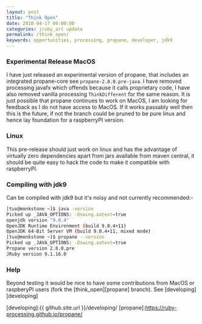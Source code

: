 ```yaml
---
layout: post
title: "Think Open"
date: 2018-04-17 06:00:00
categories: jruby_art update
permalink: /think_open/
keywords: opportunities, processing, propane, developer, jdk9
---
```

### Experimental Release MacOS ###

I have just released an experimental version of propane, that includes an integrated propane-core see `propane-2.8.0.pre-java`. I have removed processing javafx which offends because it calls proprietary code, I have also removed vanilla processing `ThinkDifferent` for the same reason. It is just possible that propane continues to work on MacOS, I am looking for feedback as I do not have access to MacOS. If it works passably well then this is the future, if not the branch could be pruned to be pure linux and hence lay foundation for a raspberryPI version.

### Linux ###

This pre-release should just work on linux and has the advantage of virtually zero dependencies apart from jars available from maven central, it should be quite easy to hack the code to make it compatible with raspberryPI.

### Compiling with jdk9 ###

Can be compiled with jdk9 but it's noisy and not currently recommended:-

```bash
[tux@monkstone ~]$ java -version
Picked up _JAVA_OPTIONS: -Dswing.aatext=true
openjdk version "9.0.4"
OpenJDK Runtime Environment (build 9.0.4+11)
OpenJDK 64-Bit Server VM (build 9.0.4+11, mixed mode)
[tux@monkstone ~]$ propane --version
Picked up _JAVA_OPTIONS: -Dswing.aatext=true
Propane version 2.8.0.pre
JRuby version 9.1.16.0

```

### Help ###

Beyond testing it would be nice to have some contributions from MacOS or raspberyPI users (fork the [think_open][propane] branch). See [developing][developing]


[developing]:{{ github.site.url }}/developing/
[propane]:https://ruby-processing.github.io/propane/
